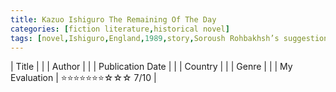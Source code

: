 ```yaml
---
title: Kazuo Ishiguro The Remaining Of The Day
categories: [fiction literature,historical novel]
tags: [novel,Ishiguro,England,1989,story,Soroush Rohbakhsh’s suggestion,five stars]
---
```


| Title |  |
| Author |  |
| Publication Date |   |
| Country |  |
| Genre |   |
| My Evaluation | ⭐⭐⭐⭐⭐⭐⭐☆☆☆ 7/10  |
        
